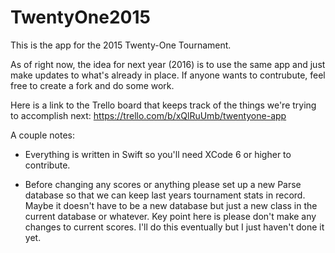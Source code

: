 # TwentyOne2015
This is the app for the 2015 Twenty-One Tournament.

As of right now, the idea for next year (2016) is to use the same app and just make updates to what's already in place. If anyone wants to contrubute, feel free to create a fork and do some work.

Here is a link to the Trello board that keeps track of the things we're trying to accomplish next: https://trello.com/b/xQlRuUmb/twentyone-app

A couple notes:
- Everything is written in Swift so you'll need XCode 6 or higher to contribute.

- Before changing any scores or anything please set up a new Parse database so that we can keep last years tournament stats in record. Maybe it doesn't have to be a new database but just a new class in the current database or whatever. Key point here is please don't make any changes to current scores. I'll do this eventually but I just haven't done it yet.
